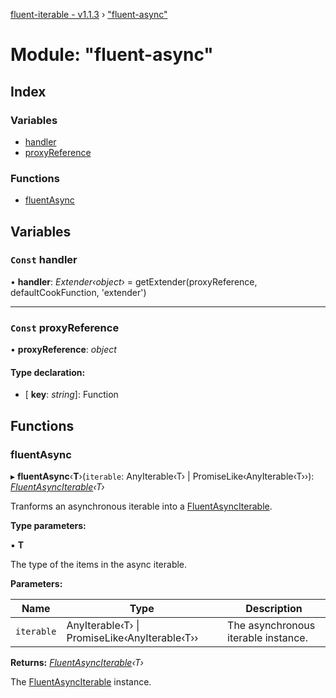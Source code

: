 [fluent-iterable - v1.1.3](../README.md) › ["fluent-async"](_fluent_async_.md)

# Module: "fluent-async"

## Index

### Variables

* [handler](_fluent_async_.md#const-handler)
* [proxyReference](_fluent_async_.md#const-proxyreference)

### Functions

* [fluentAsync](_fluent_async_.md#fluentasync)

## Variables

### `Const` handler

• **handler**: *Extender‹object›* = getExtender(proxyReference, defaultCookFunction, 'extender')

___

### `Const` proxyReference

• **proxyReference**: *object*

#### Type declaration:

* \[ **key**: *string*\]: Function

## Functions

###  fluentAsync

▸ **fluentAsync**‹**T**›(`iterable`: AnyIterable‹T› | PromiseLike‹AnyIterable‹T››): *[FluentAsyncIterable](../interfaces/_types_.fluentasynciterable.md)‹T›*

Tranforms an asynchronous iterable into a [FluentAsyncIterable](../interfaces/_types_.fluentasynciterable.md).

**Type parameters:**

▪ **T**

The type of the items in the async iterable.

**Parameters:**

Name | Type | Description |
------ | ------ | ------ |
`iterable` | AnyIterable‹T› &#124; PromiseLike‹AnyIterable‹T›› | The asynchronous iterable instance. |

**Returns:** *[FluentAsyncIterable](../interfaces/_types_.fluentasynciterable.md)‹T›*

The [FluentAsyncIterable](../interfaces/_types_.fluentasynciterable.md) instance.
